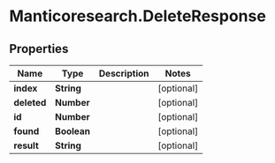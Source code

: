 # Manticoresearch.DeleteResponse

## Properties

Name | Type | Description | Notes
------------ | ------------- | ------------- | -------------
**index** | **String** |  | [optional] 
**deleted** | **Number** |  | [optional] 
**id** | **Number** |  | [optional] 
**found** | **Boolean** |  | [optional] 
**result** | **String** |  | [optional] 


